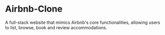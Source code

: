 # Airbnb-Clone
A full-stack website that mimics Airbnb's core functionalities, allowing users to list, browse, book and review accommodations.
